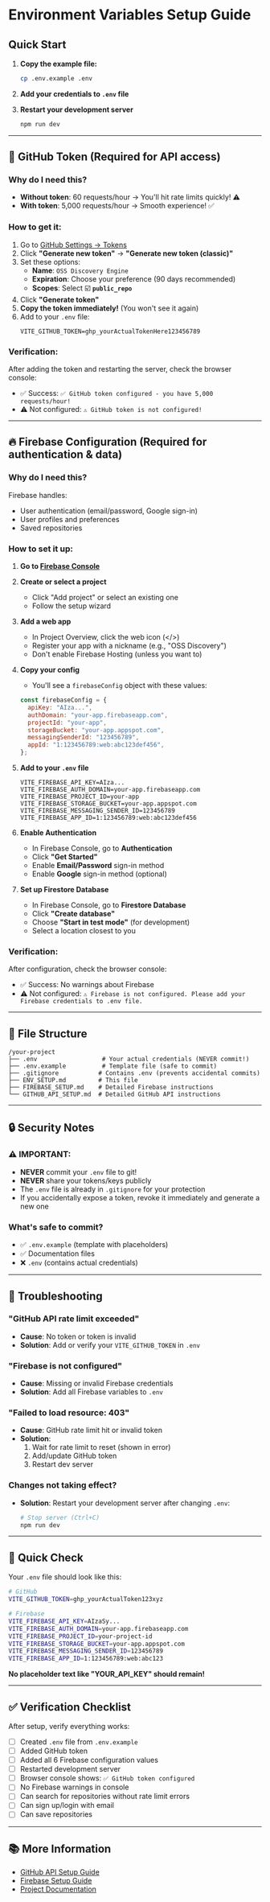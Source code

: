# Environment Variables Setup Guide

## Quick Start

1. **Copy the example file:**

   ```bash
   cp .env.example .env
   ```

2. **Add your credentials to `.env` file**

3. **Restart your development server**
   ```bash
   npm run dev
   ```

---

## 🔑 GitHub Token (Required for API access)

### Why do I need this?

- **Without token**: 60 requests/hour → You'll hit rate limits quickly! ⚠️
- **With token**: 5,000 requests/hour → Smooth experience! ✅

### How to get it:

1. Go to [GitHub Settings → Tokens](https://github.com/settings/tokens)
2. Click **"Generate new token"** → **"Generate new token (classic)"**
3. Set these options:
   - **Name**: `OSS Discovery Engine`
   - **Expiration**: Choose your preference (90 days recommended)
   - **Scopes**: Select ☑️ **`public_repo`**
4. Click **"Generate token"**
5. **Copy the token immediately!** (You won't see it again)
6. Add to your `.env` file:
   ```
   VITE_GITHUB_TOKEN=ghp_yourActualTokenHere123456789
   ```

### Verification:

After adding the token and restarting the server, check the browser console:

- ✅ Success: `✅ GitHub token configured - you have 5,000 requests/hour!`
- ⚠️ Not configured: `⚠️ GitHub token is not configured!`

---

## 🔥 Firebase Configuration (Required for authentication & data)

### Why do I need this?

Firebase handles:

- User authentication (email/password, Google sign-in)
- User profiles and preferences
- Saved repositories

### How to set it up:

1. **Go to [Firebase Console](https://console.firebase.google.com/)**

2. **Create or select a project**

   - Click "Add project" or select an existing one
   - Follow the setup wizard

3. **Add a web app**

   - In Project Overview, click the web icon (</>)
   - Register your app with a nickname (e.g., "OSS Discovery")
   - Don't enable Firebase Hosting (unless you want to)

4. **Copy your config**

   - You'll see a `firebaseConfig` object with these values:

   ```javascript
   const firebaseConfig = {
     apiKey: "AIza...",
     authDomain: "your-app.firebaseapp.com",
     projectId: "your-app",
     storageBucket: "your-app.appspot.com",
     messagingSenderId: "123456789",
     appId: "1:123456789:web:abc123def456",
   };
   ```

5. **Add to your `.env` file**

   ```
   VITE_FIREBASE_API_KEY=AIza...
   VITE_FIREBASE_AUTH_DOMAIN=your-app.firebaseapp.com
   VITE_FIREBASE_PROJECT_ID=your-app
   VITE_FIREBASE_STORAGE_BUCKET=your-app.appspot.com
   VITE_FIREBASE_MESSAGING_SENDER_ID=123456789
   VITE_FIREBASE_APP_ID=1:123456789:web:abc123def456
   ```

6. **Enable Authentication**

   - In Firebase Console, go to **Authentication**
   - Click **"Get Started"**
   - Enable **Email/Password** sign-in method
   - Enable **Google** sign-in method (optional)

7. **Set up Firestore Database**
   - In Firebase Console, go to **Firestore Database**
   - Click **"Create database"**
   - Choose **"Start in test mode"** (for development)
   - Select a location closest to you

### Verification:

After configuration, check the browser console:

- ✅ Success: No warnings about Firebase
- ⚠️ Not configured: `⚠️ Firebase is not configured. Please add your Firebase credentials to .env file.`

---

## 📁 File Structure

```
/your-project
├── .env                  # Your actual credentials (NEVER commit!)
├── .env.example          # Template file (safe to commit)
├── .gitignore           # Contains .env (prevents accidental commits)
├── ENV_SETUP.md         # This file
├── FIREBASE_SETUP.md    # Detailed Firebase instructions
└── GITHUB_API_SETUP.md  # Detailed GitHub API instructions
```

---

## 🔒 Security Notes

### ⚠️ IMPORTANT:

- **NEVER** commit your `.env` file to git!
- **NEVER** share your tokens/keys publicly
- The `.env` file is already in `.gitignore` for your protection
- If you accidentally expose a token, revoke it immediately and generate a new one

### What's safe to commit?

- ✅ `.env.example` (template with placeholders)
- ✅ Documentation files
- ❌ `.env` (contains actual credentials)

---

## 🐛 Troubleshooting

### "GitHub API rate limit exceeded"

- **Cause**: No token or token is invalid
- **Solution**: Add or verify your `VITE_GITHUB_TOKEN` in `.env`

### "Firebase is not configured"

- **Cause**: Missing or invalid Firebase credentials
- **Solution**: Add all Firebase variables to `.env`

### "Failed to load resource: 403"

- **Cause**: GitHub rate limit hit or invalid token
- **Solution**:
  1. Wait for rate limit to reset (shown in error)
  2. Add/update GitHub token
  3. Restart dev server

### Changes not taking effect?

- **Solution**: Restart your development server after changing `.env`:
  ```bash
  # Stop server (Ctrl+C)
  npm run dev
  ```

---

## 🎯 Quick Check

Your `.env` file should look like this:

```bash
# GitHub
VITE_GITHUB_TOKEN=ghp_yourActualToken123xyz

# Firebase
VITE_FIREBASE_API_KEY=AIzaSy...
VITE_FIREBASE_AUTH_DOMAIN=your-app.firebaseapp.com
VITE_FIREBASE_PROJECT_ID=your-project-id
VITE_FIREBASE_STORAGE_BUCKET=your-app.appspot.com
VITE_FIREBASE_MESSAGING_SENDER_ID=123456789
VITE_FIREBASE_APP_ID=1:123456789:web:abc123
```

**No placeholder text like "YOUR_API_KEY" should remain!**

---

## ✅ Verification Checklist

After setup, verify everything works:

- [ ] Created `.env` file from `.env.example`
- [ ] Added GitHub token
- [ ] Added all 6 Firebase configuration values
- [ ] Restarted development server
- [ ] Browser console shows: `✅ GitHub token configured`
- [ ] No Firebase warnings in console
- [ ] Can search for repositories without rate limit errors
- [ ] Can sign up/login with email
- [ ] Can save repositories

---

## 📚 More Information

- [GitHub API Setup Guide](./GITHUB_API_SETUP.md)
- [Firebase Setup Guide](./FIREBASE_SETUP.md)
- [Project Documentation](./README.md)
